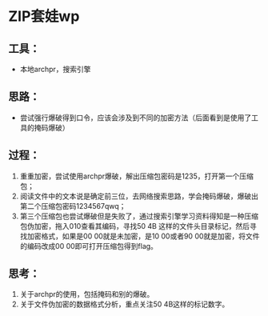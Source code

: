 # ZIP套娃wp
## 工具：
- 本地archpr，搜索引擎
## 思路：
- 尝试强行爆破得到口令，应该会涉及到不同的加密方法（后面看到是使用了工具的掩码爆破）
## 过程：
1. 重重加密，尝试使用archpr爆破，解出压缩包密码是1235，打开第一个压缩包；
2. 阅读文件中的文本说是确定前三位，去网络搜索思路，学会掩码爆破，爆破出第二个压缩包密码1234567qwq；
3. 第三个压缩包也尝试爆破但是失败了，通过搜索引擎学习资料得知是一种压缩包伪加密，拖入010查看其编码，寻找50 4B 这样的文件头目录标记，然后寻找加密格式，如果是00 00就是未加密，是10 00或者90 00就是加密，将文件的编码改成00 00即可打开压缩包得到flag。
## 思考：
1. 关于archpr的使用，包括掩码和别的爆破。
2. 关于文件伪加密的数据格式分析，重点关注50 4B这样的标记数字。